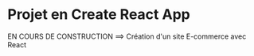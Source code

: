 # Projet en Create React App
EN COURS DE CONSTRUCTION
==> Création d'un site E-commerce avec React

